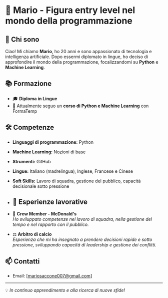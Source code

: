 # 💼 Mario - Figura entry level nel mondo della programmazione

## 👋 Chi sono
Ciao! Mi chiamo **Mario**, ho 20 anni e sono appassionato di tecnologia e intelligenza artificiale. Dopo essermi diplomato in lingue, ho deciso di approfondire il mondo della programmazione, focalizzandomi su **Python** e **Machine Learning**.

## 📚 Formazione
- 🎓 **Diploma in Lingue**
- 📖 Attualmente seguo un **corso di Python e Machine Learning** con FormaTemp

## 🛠️ Competenze
- **Linguaggi di programmazione:** Python
- **Machine Learning:** Nozioni di base
- **Strumenti:** GitHub
- **Lingue:** Italiano (madrelingua), Inglese, Francese e Cinese
- **Soft Skills:** Lavoro di squadra, gestione del pubblico, capacità decisionale sotto pressione

- ## 💼 Esperienze lavorative
- 🍔 **Crew Member - McDonald's**  
  *Ho sviluppato competenze nel lavoro di squadra, nella gestione del tempo e nel rapporto con il pubblico.*
- ⚖️ **Arbitro di calcio**  
  *Esperienza che mi ha insegnato a prendere decisioni rapide e sotto pressione, sviluppando capacità di leadership e gestione dei conflitti.*

## 📫 Contatti
- Email: [mariosaccone007@gmail.com]

---
💡 *In continuo apprendimento e alla ricerca di nuove sfide!*

